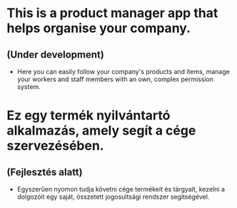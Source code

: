 # This is a product manager app that helps organise your company.
## (Under development)
- Here you can easily follow your company's products and items, manage your workers and staff members with an own, complex permission system.

# Ez egy termék nyilvántartó alkalmazás, amely segít a cége szervezésében.
## (Fejlesztés alatt)
- Egyszerűen nyomon tudja követni cége termékeit és tárgyait, kezelni a dolgozóit egy saját, összetett jogosultsági rendszer segítségével.
